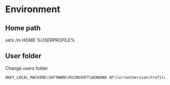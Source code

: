 # Environment

## Home path

setx /m HOME %USERPROFILE%

## User folder

Change users folder

```sh
HKEY_LOCAL_MACHINE\SOFTWARE\MICROSOFT\WINDOWS NT\CurrentVersion\ProfileList
```
